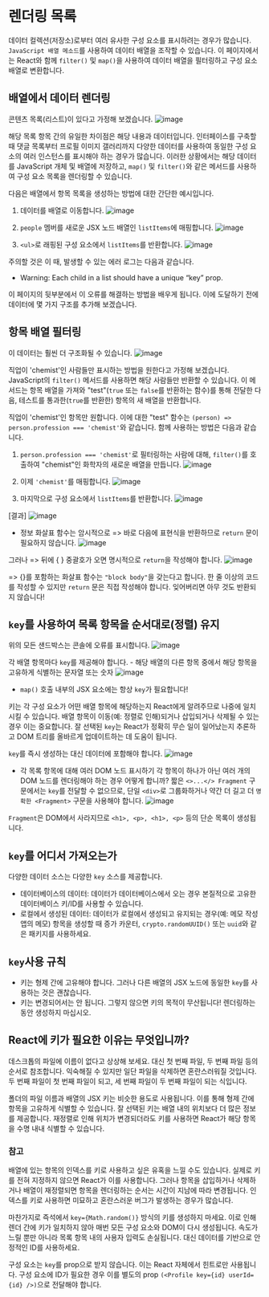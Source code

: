 # 렌더링 목록
데이터 컬렉션(저장소)로부터 여러 유사한 구성 요소를 표시하려는 경우가 많습니다. 
`JavaScript 배열 메소드`를 사용하여 데이터 배열을 조작할 수 있습니다. 
이 페이지에서는 React와 함께 `filter()` 및 `map()`을 사용하여 데이터 배열을 필터링하고 구성 요소 배열로 변환합니다.

## 배열에서 데이터 렌더링
콘텐츠 목록(리스트)이 있다고 가정해 보겠습니다.
![image](https://github.com/ektto1041/react-dev-translation-study/assets/165557124/23068cc9-53dc-4572-af44-7d7de94a5027)

해당 목록 항목 간의 유일한 차이점은 해당 내용과 데이터입니다. 
인터페이스를 구축할 때 댓글 목록부터 프로필 이미지 갤러리까지 다양한 데이터를 사용하여 동일한 구성 요소의 여러 인스턴스를 표시해야 하는 경우가 많습니다. 
이러한 상황에서는 해당 데이터를 JavaScript 개체 및 배열에 저장하고, `map()` 및 `filter()`와 같은 메서드를 사용하여 구성 요소 목록을 렌더링할 수 있습니다.

다음은 배열에서 항목 목록을 생성하는 방법에 대한 간단한 예시입니다.
1. 데이터를 배열로 이동합니다.
![image](https://github.com/ektto1041/react-dev-translation-study/assets/165557124/21616904-8bc7-43f4-89c5-0489f23bac22)

2. `people` 멤버를 새로운 JSX 노드 배열인 `listItems`에 매핑합니다.
![image](https://github.com/ektto1041/react-dev-translation-study/assets/165557124/79035763-1bec-462b-bcd6-0d2df1a0dbcd)

3. `<ul>`로 래핑된 구성 요소에서 `listItems`를 반환합니다.
![image](https://github.com/ektto1041/react-dev-translation-study/assets/165557124/6a64980e-c189-432b-b7e0-c77ad4cdaddc)

주의할 것은 이 때, 발생할 수 있는 에러 로그는 다음과 같습니다.
* Warning: Each child in a list should have a unique “key” prop.

이 페이지의 뒷부분에서 이 오류를 해결하는 방법을 배우게 됩니다. 이에 도달하기 전에 데이터에 몇 가지 구조를 추가해 보겠습니다.

## 항목 배열 필터링
이 데이터는 훨씬 더 구조화될 수 있습니다.
![image](https://github.com/ektto1041/react-dev-translation-study/assets/165557124/a3580198-1df6-46eb-952d-72da5eca27ce)

직업이 'chemist'인 사람들만 표시하는 방법을 원한다고 가정해 보겠습니다. 
JavaScript의 `filter()` 메서드를 사용하면 해당 사람들만 반환할 수 있습니다. 
이 메서드는 항목 배열을 가져와 "test"(`true` 또는 `false`를 반환하는 함수)를 통해 전달한 다음, 테스트를 통과한(`true`를 반환한) 항목의 새 배열을 반환합니다.

직업이 'chemist'인 항목만 원합니다. 
이에 대한 "test" 함수는 `(person) => person.profession === 'chemist'`와 같습니다. 함께 사용하는 방법은 다음과 같습니다.

1. `person.profession === 'chemist'`로 필터링하는 사람에 대해, `filter()`를 호출하여 "chemist"인 화학자의 새로운 배열을 만듭니다.
![image](https://github.com/ektto1041/react-dev-translation-study/assets/165557124/2195f657-415f-4c19-9d0c-2522458e14e2)

2. 이제 `'chemist'`를 매핑합니다.
![image](https://github.com/ektto1041/react-dev-translation-study/assets/165557124/8da8cf05-3969-4c22-b73b-2cdc0a248b72)

3. 마지막으로 구성 요소에서 `listItems`를 반환합니다.
![image](https://github.com/ektto1041/react-dev-translation-study/assets/165557124/0efec152-2281-4953-98ae-96e2636016d0)

[결과]
![image](https://github.com/ektto1041/react-dev-translation-study/assets/165557124/6586fb8c-c378-4f04-bda7-25e168910af8)


* 정보
화살표 함수는 암시적으로 => 바로 다음에 표현식을 반환하므로 `return` 문이 필요하지 않습니다.
![image](https://github.com/ektto1041/react-dev-translation-study/assets/165557124/6e98e462-5c67-4406-bba9-19248a14b2af)

그러나 => 뒤에 { } 중괄호가 오면 명시적으로 `return`을 작성해야 합니다.
![image](https://github.com/ektto1041/react-dev-translation-study/assets/165557124/34455021-a7b0-4a58-8c9c-3d1e57cf67b4)

=> {}를 포함하는 화살표 함수는 `"block body"`을 갖는다고 합니다. 
한 줄 이상의 코드를 작성할 수 있지만 `return` 문은 직접 작성해야 합니다. 잊어버리면 아무 것도 반환되지 않습니다!

## `key`를 사용하여 목록 항목을 순서대로(정렬) 유지
위의 모든 샌드박스는 콘솔에 오류를 표시합니다.
![image](https://github.com/ektto1041/react-dev-translation-study/assets/165557124/572f8a2f-1501-43f0-81f0-15ad7c7517b0)

각 배열 항목마다 `key`를 제공해야 합니다. - 해당 배열의 다른 항목 중에서 해당 항목을 고유하게 식별하는 문자열 또는 숫자
![image](https://github.com/ektto1041/react-dev-translation-study/assets/165557124/51729d2f-6741-4fcb-87f0-8777649809b7)

* `map()` 호출 내부의 JSX 요소에는 항상 `key`가 필요합니다!

키는 각 구성 요소가 어떤 배열 항목에 해당하는지 React에게 알려주므로 나중에 일치시킬 수 있습니다. 
배열 항목이 이동(예: 정렬로 인해)되거나 삽입되거나 삭제될 수 있는 경우 이는 중요합니다. 
잘 선택된 `key`는 React가 정확히 무슨 일이 일어났는지 추론하고 DOM 트리를 올바르게 업데이트하는 데 도움이 됩니다.

`key`를 즉시 생성하는 대신 데이터에 포함해야 합니다.
![image](https://github.com/ektto1041/react-dev-translation-study/assets/165557124/51e284ca-98c8-48dc-b191-bf37c5f5095b)


* 각 목록 항목에 대해 여러 DOM 노드 표시하기
각 항목이 하나가 아닌 여러 개의 DOM 노드를 렌더링해야 하는 경우 어떻게 합니까?
짧은 `<>...</> Fragment` 구문에서는 `key`를 전달할 수 없으므로, 단일 `<div>`로 그룹화하거나 약간 더 길고 더 `명확한 <Fragment>` 구문을 사용해야 합니다.
![image](https://github.com/ektto1041/react-dev-translation-study/assets/165557124/15258e52-c2f4-43c7-904e-6ca40a8a0ef9)

`Fragment`은 DOM에서 사라지므로 `<h1>, <p>, <h1>, <p>` 등의 단순 목록이 생성됩니다.


## `key`를 어디서 가져오는가
다양한 데이터 소스는 다양한 `key` 소스를 제공합니다.
* 데이터베이스의 데이터: 데이터가 데이터베이스에서 오는 경우 본질적으로 고유한 데이터베이스 키/ID를 사용할 수 있습니다.
* 로컬에서 생성된 데이터: 데이터가 로컬에서 생성되고 유지되는 경우(예: 메모 작성 앱의 메모) 항목을 생성할 때 증가 카운터, `crypto.randomUUID()` 또는 `uuid`와 같은 패키지를 사용하세요.

## `key`사용 규칙
* 키는 형제 간에 고유해야 합니다. 그러나 다른 배열의 JSX 노드에 동일한 `key`를 사용하는 것은 괜찮습니다.
* 키는 변경되어서는 안 됩니다. 그렇지 않으면 키의 목적이 무산됩니다! 렌더링하는 동안 생성하지 마십시오.

## React에 키가 필요한 이유는 무엇입니까?
데스크톱의 파일에 이름이 없다고 상상해 보세요. 대신 첫 번째 파일, 두 번째 파일 등의 순서로 참조합니다. 
익숙해질 수 있지만 일단 파일을 삭제하면 혼란스러워질 것입니다. 두 번째 파일이 첫 번째 파일이 되고, 세 번째 파일이 두 번째 파일이 되는 식입니다.

폴더의 파일 이름과 배열의 JSX 키는 비슷한 용도로 사용됩니다. 
이를 통해 형제 간에 항목을 고유하게 식별할 수 있습니다. 잘 선택된 키는 배열 내의 위치보다 더 많은 정보를 제공합니다. 
재정렬로 인해 위치가 변경되더라도 키를 사용하면 React가 해당 항목을 수명 내내 식별할 수 있습니다.


### 참고
배열에 있는 항목의 인덱스를 키로 사용하고 싶은 유혹을 느낄 수도 있습니다. 
실제로 키를 전혀 지정하지 않으면 React가 이를 사용합니다. 그러나 항목을 삽입하거나 삭제하거나 배열이 재정렬되면 항목을 렌더링하는 순서는 시간이 지남에 따라 변경됩니다. 
인덱스를 키로 사용하면 미묘하고 혼란스러운 버그가 발생하는 경우가 많습니다.

마찬가지로 즉석에서 `key={Math.random()}` 방식의 키를 생성하지 마세요. 
이로 인해 렌더 간에 키가 일치하지 않아 매번 모든 구성 요소와 DOM이 다시 생성됩니다. 
속도가 느릴 뿐만 아니라 목록 항목 내의 사용자 입력도 손실됩니다. 대신 데이터를 기반으로 안정적인 ID를 사용하세요.

구성 요소는 `key`를 prop으로 받지 않습니다. 이는 React 자체에서 힌트로만 사용됩니다. 
구성 요소에 ID가 필요한 경우 이를 별도의 prop `(<Profile key={id} userId={id} />)`으로 전달해야 합니다.
